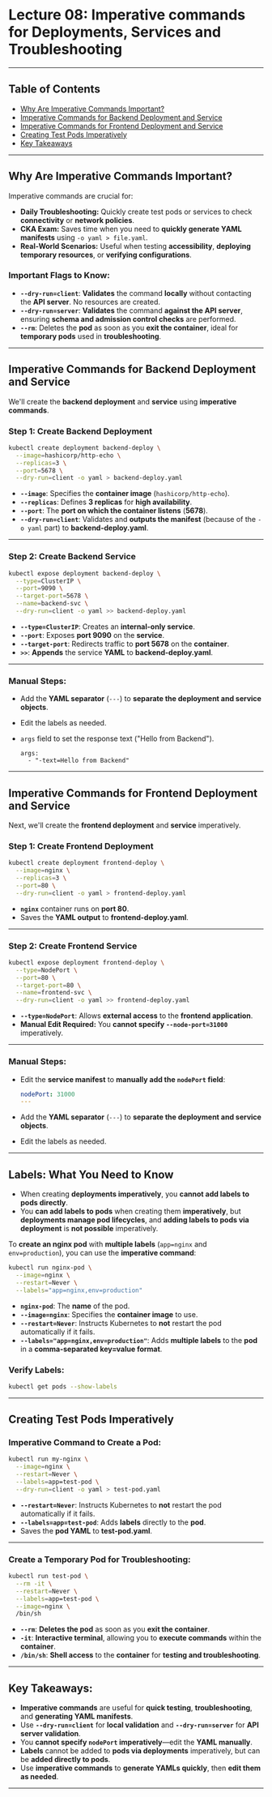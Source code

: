 # Lecture 08: Imperative commands for Deployments, Services and Troubleshooting 

---

## **Table of Contents**  
- [Why Are Imperative Commands Important?](#why-are-imperative-commands-important)  
- [Imperative Commands for Backend Deployment and Service](#imperative-commands-for-backend-deployment-and-service)  
- [Imperative Commands for Frontend Deployment and Service](#imperative-commands-for-frontend-deployment-and-service)  
- [Creating Test Pods Imperatively](#creating-test-pods-imperatively)  
- [Key Takeaways](#key-takeaways) 

---

## **Why Are Imperative Commands Important?**  

Imperative commands are crucial for:  
- **Daily Troubleshooting:** Quickly create test pods or services to check **connectivity** or **network policies**.  
- **CKA Exam:** Saves time when you need to **quickly generate YAML manifests** using `-o yaml > file.yaml`.  
- **Real-World Scenarios:** Useful when testing **accessibility**, **deploying temporary resources**, or **verifying configurations**.  

### **Important Flags to Know:**  
- **`--dry-run=client`**: **Validates** the command **locally** without contacting the **API server**. No resources are created.  
- **`--dry-run=server`**: **Validates** the command **against the API server**, ensuring **schema and admission control checks** are performed.  
- **`--rm`**: Deletes the **pod** as soon as you **exit the container**, ideal for **temporary pods** used in **troubleshooting**.  

---

## **Imperative Commands for Backend Deployment and Service**  

We'll create the **backend deployment** and **service** using **imperative commands**.  

### **Step 1: Create Backend Deployment**  

```sh
kubectl create deployment backend-deploy \
  --image=hashicorp/http-echo \
  --replicas=3 \
  --port=5678 \
  --dry-run=client -o yaml > backend-deploy.yaml
```

- **`--image`**: Specifies the **container image** (`hashicorp/http-echo`).  
- **`--replicas`**: Defines **3 replicas** for **high availability**.  
- **`--port`**: The **port on which the container listens** (**5678**).  
- **`--dry-run=client`**: Validates and **outputs the manifest** (because of the `-o yaml` part) to **backend-deploy.yaml**.  

---

### **Step 2: Create Backend Service**  

```sh
kubectl expose deployment backend-deploy \
  --type=ClusterIP \
  --port=9090 \
  --target-port=5678 \
  --name=backend-svc \
  --dry-run=client -o yaml >> backend-deploy.yaml
```

- **`--type=ClusterIP`**: Creates an **internal-only service**.  
- **`--port`**: Exposes **port 9090** on the **service**.  
- **`--target-port`**: Redirects traffic to **port 5678** on the **container**.  
- **`>>`**: **Appends** the service **YAML** to **backend-deploy.yaml**.  

---

### **Manual Steps:**  

- Add the **YAML separator** (`---`) to **separate the deployment and service objects**.  
- Edit the labels as needed.
- `args` field to set the response text ("Hello from Backend").

  ```
  args:
    - "-text=Hello from Backend"
  ```

---

## **Imperative Commands for Frontend Deployment and Service**  

Next, we'll create the **frontend deployment** and **service** imperatively.  

### **Step 1: Create Frontend Deployment**  

```sh
kubectl create deployment frontend-deploy \
  --image=nginx \
  --replicas=3 \
  --port=80 \
  --dry-run=client -o yaml > frontend-deploy.yaml
```

- **`nginx`** container runs on **port 80**.  
- Saves the **YAML output** to **frontend-deploy.yaml**.  

---

### **Step 2: Create Frontend Service**  

```sh
kubectl expose deployment frontend-deploy \
  --type=NodePort \
  --port=80 \
  --target-port=80 \
  --name=frontend-svc \
  --dry-run=client -o yaml >> frontend-deploy.yaml
```

- **`--type=NodePort`**: Allows **external access** to the **frontend application**.  
- **Manual Edit Required:** You **cannot specify `--node-port=31000`** imperatively.  

---

### **Manual Steps:**  

- Edit the **service manifest** to **manually add the `nodePort` field**:  

  ```yaml
  nodePort: 31000
  ---
  ```
- Add the **YAML separator** (`---`) to **separate the deployment and service objects**.  
- Edit the labels as needed.

---

## **Labels: What You Need to Know**  

- When creating **deployments imperatively**, you **cannot add labels to pods directly**.  
- You **can add labels to pods** when creating them **imperatively**, but **deployments manage pod lifecycles**, and **adding labels to pods via deployment** is **not possible** imperatively.  

To **create an nginx pod** with **multiple labels** (`app=nginx` and `env=production`), you can use the **imperative command**:  

```sh
kubectl run nginx-pod \
  --image=nginx \
  --restart=Never \
  --labels="app=nginx,env=production"
```



- **`nginx-pod`**: The **name** of the pod.  
- **`--image=nginx`**: Specifies the **container image** to use.  
- **`--restart=Never`**: Instructs Kubernetes to **not** restart the pod automatically if it fails. 
- **`--labels="app=nginx,env=production"`**: Adds **multiple labels** to the **pod** in a **comma-separated key=value format**.  

### **Verify Labels:**  

```sh
kubectl get pods --show-labels
```


---

## **Creating Test Pods Imperatively**  

### **Imperative Command to Create a Pod:**  

```sh
kubectl run my-nginx \
  --image=nginx \
  --restart=Never \
  --labels=app=test-pod \
  --dry-run=client -o yaml > test-pod.yaml
```

- **`--restart=Never`**: Instructs Kubernetes to **not** restart the pod automatically if it fails. 
- **`--labels=app=test-pod`**: Adds **labels** directly to the **pod**.  
- Saves the **pod YAML** to **test-pod.yaml**.  

---

### **Create a Temporary Pod for Troubleshooting:**  

```sh
kubectl run test-pod \
  --rm -it \
  --restart=Never \
  --labels=app=test-pod \
  --image=nginx \
  /bin/sh
```

- **`--rm`**: **Deletes the pod** as soon as you **exit the container**.  
- **`-it`**: **Interactive terminal**, allowing you to **execute commands** within the **container**.  
- **`/bin/sh`**: **Shell access** to the **container** for **testing and troubleshooting**.  

---


## **Key Takeaways:**  

- **Imperative commands** are useful for **quick testing**, **troubleshooting**, and **generating YAML manifests**.  
- Use **`--dry-run=client`** for **local validation** and **`--dry-run=server`** for **API server validation**.  
- You **cannot specify `nodePort` imperatively**—edit the **YAML manually**.  
- **Labels** cannot be added to **pods via deployments** imperatively, but can be **added directly to pods**.  
- Use **imperative commands** to **generate YAMLs quickly**, then **edit them as needed**.  

---